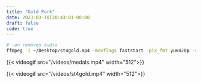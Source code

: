 ```yaml
---
title: "Gold Pork"
date: 2023-03-10T20:43:01-08:00
draft: false
code: true
---
```


```bash
# -an removes audio
ffmpeg -i ~/Desktop/st4gold.mp4 -movflags faststart -pix_fmt yuv420p -vf "scale=240:320" -an st4gold.mp4
```

{{< videogif src="/videos/medals.mp4" width="512">}}

{{< videogif src="/videos/st4gold.mp4" width="512">}}

